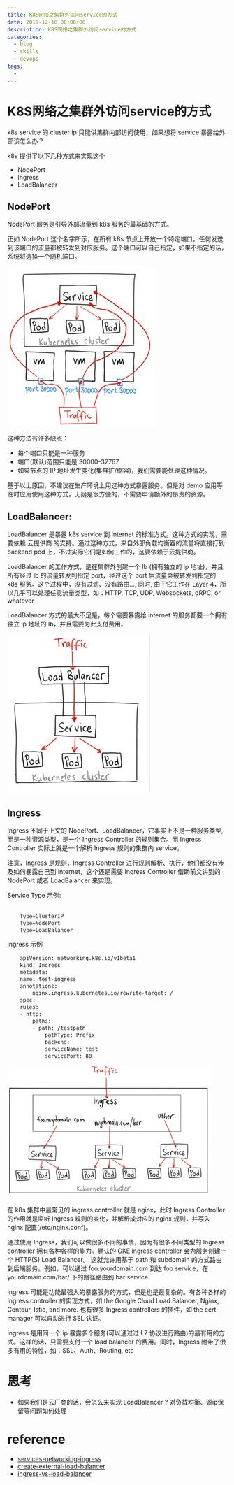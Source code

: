 ```yaml
---
title: K8S网络之集群外访问service的方式
date: 2019-12-18 00:00:00
description: K8S网络之集群外访问service的方式
categories: 
  - blog
  - skills
  - devops
tags: 
  - 
---
```


# K8S网络之集群外访问service的方式
k8s service 的 cluster ip 只能供集群内部访问使用，如果想将 service 暴露给外部该怎么办？

k8s 提供了以下几种方式来实现这个
- NodePort
- Ingress
- LoadBalancer

## NodePort
NodePort 服务是引导外部流量到 k8s 服务的最基础的方式。

正如 NodePort 这个名字所示，在所有 k8s 节点上开放一个特定端口，任何发送到该端口的流量都被转发到对应服务。这个端口可以自己指定，如果不指定的话，系统将选择一个随机端口。

![k8s_nodeport](./image/k8s_srv_nodeport.png)

这种方法有许多缺点：
- 每个端口只能是一种服务
- 端口(默认)范围只能是 30000-32767 
- 如果节点的 IP 地址发生变化(集群扩/缩容)，我们需要能处理这种情况。

基于以上原因，不建议在生产环境上用这种方式暴露服务。但是对 demo 应用等临时应用使用这种方式，无疑是很方便的，不需要申请额外的昂贵的资源。

## LoadBalancer:
LoadBalancer 是暴露 k8s service 到 internet 的标准方式。这种方式的实现，需要依赖 云提供商 的支持。通过这种方式，来自外部负载均衡器的流量将直接打到 backend pod 上，不过实际它们是如何工作的，这要依赖于云提供商。

LoadBalancer 的工作方式，是在集群外创建一个 lb (拥有独立的 ip 地址)，并且所有经过 lb 的流量转发到指定 port，经过这个 port 后流量会被转发到指定的 k8s 服务。这个过程中，没有过滤、没有路由..., 同时, 由于它工作在 Layer 4，所以几乎可以处理任意流量类型，如：HTTP, TCP, UDP, Websockets, gRPC, or whatever

LoadBalancer 方式的最大不足是，每个需要暴露给 internet 的服务都要一个拥有独立 ip 地址的 lb，并且需要为此支付费用。

![k8s_loadbanance](./image/k8s_srv_loadbanance.png)

## Ingress
Ingress 不同于上文的 NodePort、LoadBalancer，它事实上不是一种服务类型, 而是一种资源类型，是一个 Ingress Controller 的规则集合。而 Ingress Controller 实际上就是一个解析 Ingress 规则的集群内 service。

注意，Ingress 是规则，Ingress Controller 进行规则解析、执行，他们都没有涉及如何暴露自己到 internet，这个还是需要 Ingress Controller 借助前文讲到的 NodePort 或者 LoadBalancer 来实现。

Service Type 示例:
```

    Type=ClusterIP
    Type=NodePort
    Type=LoadBalancer
```

Ingress 示例
```
    apiVersion: networking.k8s.io/v1beta1
    kind: Ingress
    metadata:
    name: test-ingress
    annotations:
        nginx.ingress.kubernetes.io/rewrite-target: /
    spec:
    rules:
    - http:
        paths:
        - path: /testpath
            pathType: Prefix
            backend:
            serviceName: test
            servicePort: 80
```

![srv_ingress](./image/k8s_srv_ingress.png)

在 k8s 集群中最常见的 ingress controller 就是 nginx，此时 Ingress Controller 的作用就是监听 Ingress 规则的变化，并解析成对应的 nginx 规则，并写入 nginx 配置(/etc/nginx.conf)。

通过使用 Ingress，我们可以做很多不同的事情，因为有很多不同类型的 Ingress controller 拥有各种各样的能力。默认的 GKE ingress controller 会为服务创建一个 HTTP(S) Load Balancer。 这就允许用基于 path 和 subdomain 的方式路由到后端服务。例如，可以通过 foo.yourdomain.com 到达 foo service，在 yourdomain.com/bar/ 下的路径路由到 bar service.

Ingress 可能是功能最强大的暴露服务的方式，但是也是最复杂的。有各种各样的 Ingress controller 的实现方式，如 the Google Cloud Load Balancer, Nginx, Contour, Istio, and more. 也有很多 Ingress controllers 的插件，如 the cert-manager 可以自动进行 SSL 认证。

Ingress 是用同一个 ip 暴露多个服务(可以通过过 L7 协议进行路由)的最有用的方式。这样的话，只需要支付一个 load balancer 的费用。同时，Ingress 附带了很多有用的特性，如：SSL、Auth、Routing, etc

# 思考
- 如果我们是云厂商的话，会怎么来实现 LoadBalancer ? 对负载均衡、源ip保留等问题如何处理

# reference
- [services-networking-ingress](https://kubernetes.io/docs/concepts/services-networking/ingress/)
- [create-external-load-balancer](https://kubernetes.io/docs/tasks/access-application-cluster/create-external-load-balancer/)
- [ingress-vs-load-balancer](https://stackoverflow.com/questions/45079988/ingress-vs-load-balancer)
